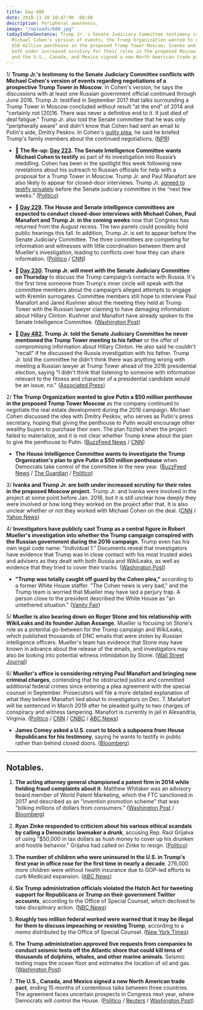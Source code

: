 ```yaml
---
title: Day 680
date: 2018-11-30 10:47:00 -08:00
description: Peripheral awareness.
image: "/uploads/680.jpg"
todayInOneSentence: Trump Jr.'s Senate Judiciary Committee testimony conflicts with
  Michael Cohen's version of events; the Trump Organization wanted to give Putin a
  $50 million penthouse in the proposed Trump Tower Moscow; Ivanka and Trump Jr. are
  both under increased scrutiny for their roles in the proposed Moscow project; oh,
  and the U.S., Canada, and Mexico signed a new North American trade pact.
---
```


1/ **Trump Jr.'s testimony to the Senate Judiciary Committee conflicts with Michael Cohen's version of events regarding negotiations of a prospective Trump Tower in Moscow**. In Cohen's version, he says the discussions with at least one Russian government official continued through June 2016. Trump Jr. testified in September 2017 that talks surrounding a Trump Tower in Moscow concluded without result "at the end" of 2014 and "certainly not \[20\]16. There was never a definitive end to it. It just died of deal fatigue." Trump Jr. also told the Senate committee that he was only "peripherally aware" and didn't know that Cohen had sent an email to Putin's aide, Dmitry Peskov. In Cohen's [guilty plea](https://whatthefuckjusthappenedtoday.com/2018/11/29/day-679/#1-michael-cohen-pleaded-guilty-to-ma), he said he briefed Trump's family members about the continued negotiations. ([NPR](https://www.npr.org/2018/11/30/672188201/trump-jr-s-2017-testimony-conflicts-with-cohen-s-account-of-russian-talks))

* **📌 The Re-up: [Day 223](https://whatthefuckjusthappenedtoday.com/2017/08/30/day-223/#5-the-senate-intelligence-committee). The Senate Intelligence Committee wants Michael Cohen to testify** as part of its investigation into Russia’s meddling. Cohen has been in the spotlight this week following new revelations about his outreach to Russian officials for help with a proposal for a Trump Tower in Moscow. Trump Jr. and Paul Manafort are also likely to appear for closed-door interviews. Trump Jr. [agreed to testify privately](https://whatthefuckjusthappenedtoday.com/2017/08/29/day-222/#2-trump-jr-agreed-to-testify-private) before the Senate judiciary committee in the “next few weeks.” ([Politico](http://www.politico.com/story/2017/08/30/michael-cohen-trump-russia-senate-testify-242184))

* **📌 [Day 229](https://whatthefuckjusthappenedtoday.com/2017/09/05/day-229/#5-the-house-and-senate-intelligence). The House and Senate intelligence committees are expected to conduct closed-door interviews with Michael Cohen, Paul Manafort and Trump Jr. in the coming weeks** now that Congress has returned from the August recess. The two panels could possibly hold public hearings this fall. In addition, Trump Jr. is set to appear before the Senate Judiciary Committee. The three committees are competing for information and witnesses with little coordination between them and Mueller's investigation, leading to conflicts over how they can share information. ([Politico](http://www.politico.com/story/2017/09/04/trump-russia-investigations-congress-242256) / [CNN](https://www.cnn.com/2017/09/05/politics/russia-mueller-hill/index.html))

* **📌 [Day 230](https://whatthefuckjusthappenedtoday.com/2017/09/06/day-230/#7-trump-jr-will-meet-with-the-senate). Trump Jr. will meet with the Senate Judiciary Committee on Thursday** to discuss the Trump campaign’s contacts with Russia. It's the first time someone from Trump's inner circle will speak with the committee members about the campaign’s alleged attempts to engage with Kremlin surrogates. Committee members still hope to interview Paul Manafort and Jared Kushner about the meeting they held at Trump Tower with the Russian lawyer claiming to have damaging information about Hillary Clinton. Kushner and Manafort have already spoken to the Senate Intelligence Committee. ([Washington Post](https://www.washingtonpost.com/powerpost/senate-judiciarys-meeting-with-trump-jr-scheduled-for-thursday/2017/09/05/8a4ac918-9291-11e7-8754-d478688d23b4_story.html))

* **📌 [Day 482](https://whatthefuckjusthappenedtoday.com/2018/05/16/day-482/#4-trump-jr-told-the-senate-judiciary). Trump Jr. told the Senate Judiciary Committee he never mentioned the Trump Tower meeting to his father** or the offer of compromising information about Hillary Clinton. He also said he couldn't "recall" if he discussed the Russia investigation with his father. Trump Jr. told the committee he didn't think there was anything wrong with meeting a Russian lawyer at Trump Tower ahead of the 2016 presidential election, saying "I didn't think that listening to someone with information relevant to the fitness and character of a presidential candidate would be an issue, no." ([Associated Press](https://apnews.com/e3e8b1a897c74417be2e3f6dba08f069/Trump-Jr:-Can't-recall-discussing-Russia-probe-with-father))

2/ **The Trump Organization wanted to give Putin a $50 million penthouse in the proposed Trump Tower Moscow** as the company continued to negotiate the real estate development during the 2016 campaign. Michael Cohen discussed the idea with Dmitry Peskov, who serves as Putin's press secretary, hoping that giving the penthouse to Putin would encourage other wealthy buyers to purchase their own. The plan fizzled when the project failed to materialize, and it is not clear whether Trump knew about the plan to give the penthouse to Putin. ([BuzzFeed News](https://www.buzzfeednews.com/article/anthonycormier/the-trump-organization-planned-to-give-vladimir-putin-the) / [CNN](https://www.cnn.com/2018/11/29/politics/trump-tower-moscow-putin-penthouse/index.html))

* **The House Intelligence Committee wants to investigate the Trump Organization's plan to give Putin a $50 million penthouse** when Democrats take control of the committee in the new year. ([BuzzFeed News](https://www.buzzfeednews.com/article/emmaloop/house-intelligence-committee-will-investigate-trump#.cwZ3KwYA6G) / [The Guardian](https://www.theguardian.com/us-news/2018/nov/30/donald-trump-jr-may-face-legal-peril-after-cohen-admits-lying-to-congress) / [Politico](https://www.politico.com/story/2018/11/29/michael-cohen-congress-testimony-trump-mueller-1034365))

3/ **Ivanka and Trump Jr. are both under increased scrutiny for their roles in the proposed Moscow project.** Trump Jr. and Ivanka were involved in the project at some point before Jan. 2016, but it is still unclear how deeply they were involved or how long they worked on the project after that. It is also unclear whether or not they worked with Michael Cohen on the deal. ([CNN](https://www.cnn.com/2018/11/29/politics/donald-trump-jr-cohen-trump-organization/index.html) / [Yahoo News](https://www.yahoo.com/news/mueller-eyes-ivanka-don-jr-s-work-trump-tower-moscow-003012099.html))

4/ **Investigators have publicly cast Trump as a central figure in Robert Mueller's investigation into whether the Trump campaign conspired with the Russian government during the 2016 campaign.** Trump even has his own legal code name: "Individual 1." Documents reveal that investigators have evidence that Trump was in close contact with his most trusted aides and advisers as they dealt with both Russia and WikiLeaks, as well as evidence that they tried to cover their tracks. ([Washington Post](https://www.washingtonpost.com/politics/individual-1-trump-emerges-as-a-central-subject-of-mueller-probe/2018/11/29/e3968994-f3f7-11e8-80d0-f7e1948d55f4_story.html?utm_term=.37577589007f))

* **"Trump was totally caught off guard by the Cohen plea,"** according to a former White House staffer. "The Cohen news is very bad," and the Trump team is worried that Mueller may have laid a perjury trap. A person close to the president described the White House as "an untethered situation." ([Vanity Fair](https://www.vanityfair.com/news/2018/11/inside-trumpworld-some-fear-mueller-has-laid-a-perjury-trap))

5/ **Mueller is also bearing down on Roger Stone and his relationship with WikiLeaks and its founder Julian Assange.** Mueller is focusing on Stone's role as a potential go-between for the Trump campaign and WikiLeaks, which published thousands of DNC emails that were stolen by Russian intelligence officers. Mueller's team has evidence that Stone may have known in advance about the release of the emails, and investigators may also be looking into potential witness intimidation by Stone. ([Wall Street Journal](https://www.wsj.com/articles/mueller-bores-into-trump-adviser-roger-stones-ties-to-wikileaks-1543582805?emailToken=e59d812756090ce855fbb41b33a723630HNea395nz0Xp2QL\+LM59AW0q5YIIPdiCX0xC0z2zi\+0pSD7LzNS5aTb5XT/eTqBJBOO99\+3E11Wr0nW9E1jgX\+BomhMwWQfEOIXpjdhofWTufSEmqQBySSJJKfWxI8N&reflink=article_copyURL_share))

6/ **Mueller's office is considering retrying Paul Manafort and bringing new criminal charges**, contending that he obstructed justice and committed additional federal crimes since entering a plea agreement with the special counsel in September. Prosecutors will file a more detailed explanation of what they believe Manafort lied about to investigators on Dec. 7. Manafort will be sentenced in March 2019 after he pleaded guilty to two charges of conspiracy and witness tampering. Manafort is currently in jail in Alexandria, Virginia. ([Politico](https://www.politico.com/story/2018/11/30/mueller-could-hit-manafort-with-retrial-new-charges-1034623) / [CNN](https://www.cnn.com/2018/11/30/politics/paul-manafort-hearing/index.html) / [CNBC](https://www.cnbc.com/2018/11/30/trump-ex-campaign-chief-manafort-to-be-sentenced-march-5-in-dc-case.html) / [ABC News](https://abcnews.go.com/Politics/judge-sets-manafort-sentencing-date-mueller-declines-rule/story?id=59519324))

* **James Comey asked a U.S. court to block a subpoena from House Republicans for his testimony**, saying he wants to testify in public rather than behind closed doors. ([Bloomberg](https://www.bloomberg.com/news/articles/2018-11-29/james-comey-files-legal-action-against-house-republican-subpoena))

---

## Notables.

1. **The acting attorney general championed a patent firm in 2014 while fielding fraud complaints about it**. Matthew Whitaker was an advisory board member of World Patent Marketing, which the FTC sanctioned in 2017 and described as an "invention promotion scheme" that was "bilking millions of dollars from consumers." ([Washington Post](https://www.washingtonpost.com/politics/acting-attorney-general-whitaker-fielded-early-fraud-complaints-from-customers-at-patent-company-yet-promoted-it-for-years-records-show/2018/11/30/919b76bc-f4a2-11e8-80d0-f7e1948d55f4_story.html) / [Bloomberg](https://www.bloomberg.com/news/articles/2018-11-30/ftc-emails-show-whitaker-fielded-gripes-on-miami-firm))

2. **Ryan Zinke responded to criticism about his various ethical scandals by calling a Democratic lawmaker a drunk**, accusing Rep. Raúl Grijalva of using "$50,000 in tax dollars as hush money to cover up his drunken and hostile behavior." Grijalva had called on Zinke to resign. ([Politico](https://www.politico.com/story/2018/11/30/zinke-grijalva-drunk-1035145))

3. **The number of children who were uninsured in the U.S. in Trump's first year in office rose for the first time in nearly a decade**. 276,000 more children were without health insurance due to GOP-led efforts to curb Medicaid expansion. ([ABC News](https://abcnews.go.com/Politics/researchers-find-276k-kids-uninsured-trumps-year-office/story?id=59472116))

4. **Six Trump administration officials violated the Hatch Act for tweeting support for Republicans or Trump on their government Twitter accounts**, according to the Office of Special Counsel, which declined to take disciplinary action. ([NBC News](https://www.nbcnews.com/politics/white-house/6-trump-officials-engaged-political-activity-violated-hatch-act-n942286))

5. **Roughly two million federal worked were warned that it may be illegal for them to discuss impeaching or resisting Trump**, according to a memo distributed by the Office of Special Counsel. ([New York Times](https://www.nytimes.com/2018/11/29/us/politics/federal-employees-hatch-act-trump-impeachment.html))

6. **The Trump administration approved five requests from companies to conduct seismic tests off the Atlantic shore that could kill tens of thousands of dolphins, whales, and other marine animals**. Seismic testing maps the ocean floor and estimates the location of oil and gas. ([Washington Post](https://www.washingtonpost.com/energy-environment/2018/11/30/trump-administration-approves-seismic-tests-that-could-harm-many-thousands-atlantic-dolphins-whales/))

7. **The U.S., Canada, and Mexico signed a new North American trade pact**, ending 15 months of contentious talks between three countries. The agreement faces uncertain prospects in Congress next year, where Democrats will control the House. ([Politico](https://www.politico.com/story/2018/11/30/usmca-signed-g20-999748) / [Reuters](https://www.reuters.com/article/us-g20-argentina-usmca/u-s-canada-mexico-sign-trade-deal-trump-shrugs-off-congress-hurdle-idUSKCN1NZ0HE) / [Washington Post](https://www.washingtonpost.com/business/economy/trump-scores-big-political-win-with-signing-ceremony-at-g-20-for-new-north-american-trade-pact/2018/11/29/3fe07f48-f416-11e8-80d0-f7e1948d55f4_story.html))